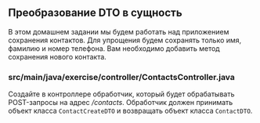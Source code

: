 ## Преобразование DTO в сущность

В этом домашнем задании мы будем работать над приложением сохранения контактов. 
Для упрощения будем сохранять только имя, фамилию и номер телефона. Вам необходимо добавить метод сохранения нового контакта.

### src/main/java/exercise/controller/ContactsController.java

Создайте в контроллере обработчик, который будет обрабатывать POST-запросы на адрес */contacts*. 
Обработчик должен принимать объект класса `ContactCreateDTO` и возвращать объект класса `ContactDTO`.
